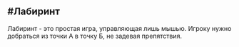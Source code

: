 #Лабиринт
---

Лабиринт - это простая игра, управляющая лишь мышью. 
Игроку нужно добраться из точки А в точку Б, не задевая препятствия. 